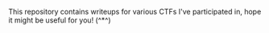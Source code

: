 This repository contains writeups for various CTFs I've participated in, hope it might be useful for you! (^\*^)
